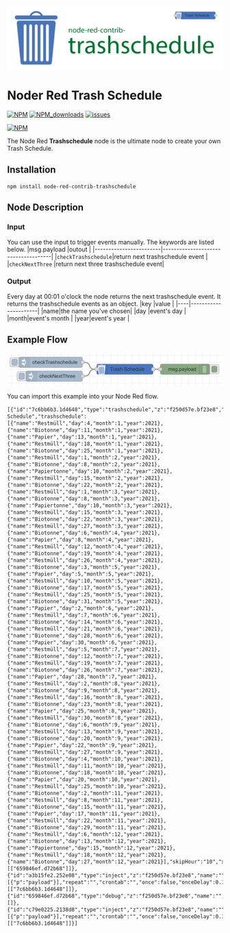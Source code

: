![banner](img/trashschedule_banner.svg)
# Noder Red Trash Schedule

[![NPM](https://img.shields.io/npm/v/node-red-contrib-trashschedule)](https://www.npmjs.com/package/node-red-contrib-trashschedule)
[![NPM_downloads](https://img.shields.io/npm/dm/node-red-contrib-trashschedule)](https://www.npmjs.com/package/node-red-contrib-trashschedule)
[![issues](https://img.shields.io/github/issues/mariuslang/node-red-contrib-trashschedule)](https://github.com/MariusLang/node-red-contrib-trashschedule/issues)

[![NPM](https://nodei.co/npm/node-red-contrib-trashschedule.png?compact=true)](https://nodei.co/npm/node-red-contrib-trashschedule/)

The Node Red **Trashschedule** node is the ultimate node to create your own Trash Schedule.

## Installation
```
npm install node-red-contrib-trashschedule
```

## Node Description
### Input
You can use the input to trigger events manually. The keywords are listed below.
|msg.payload             |outout                               |
|------------------------|-------------------------------------|
|```checkTrashschedule```|return next trashschedule event      |
|```checkNextThree```    |return next three trashschedule event|

### Output
Every day at 00:01 o'clock the node returns the next trashschedule event.
It returns the trashschedule events as an object.
|key |value                 |
|----|----------------------|
|name|the name you've chosen|
|day |event's day           |
|month|event's month        |
|year|event's year          |

## Example Flow
![flow_example](img/flow_example.PNG)

You can import this example into your Node Red flow.
```
[{"id":"7c6bb6b3.1d4648","type":"trashschedule","z":"f250d57e.bf23e8","name":"Trash Schedule","trashschedule":[{"name":"Restmüll","day":4,"month":1,"year":2021},{"name":"Biotonne","day":11,"month":1,"year":2021},{"name":"Papier","day":13,"month":1,"year":2021},{"name":"Restmüll","day":18,"month":1,"year":2021},{"name":"Biotonne","day":25,"month":1,"year":2021},{"name":"Restmüll","day":1,"month":2,"year":2021},{"name":"Biotonne","day":8,"month":2,"year":2021},{"name":"Papiertonne","day":10,"month":2,"year":2021},{"name":"Restmüll","day":15,"month":2,"year":2021},{"name":"Biotonne","day":22,"month":2,"year":2021},{"name":"Restmüll","day":1,"month":3,"year":2021},{"name":"Biotonne","day":8,"month":3,"year":2021},{"name":"Papiertonne","day":10,"month":3,"year":2021},{"name":"Restmüll","day":15,"month":3,"year":2021},{"name":"Biotonne","day":22,"month":3,"year":2021},{"name":"Restmüll","day":27,"month":3,"year":2021},{"name":"Biotonne","day":6,"month":4,"year":2021},{"name":"Papier","day":8,"month":4,"year":2021},{"name":"Restmüll","day":12,"month":4,"year":2021},{"name":"Biotonne","day":19,"month":4,"year":2021},{"name":"Restmüll","day":26,"month":4,"year":2021},{"name":"Biotonne","day":3,"month":5,"year":2021},{"name":"Papier","day":5,"month":5,"year":2021},{"name":"Restmüll","day":10,"month":5,"year":2021},{"name":"Biotonne","day":17,"month":5,"year":2021},{"name":"Restmüll","day":25,"month":5,"year":2021},{"name":"Biotonne","day":31,"month":5,"year":2021},{"name":"Papier","day":2,"month":6,"year":2021},{"name":"Restmüll","day":7,"month":6,"year":2021},{"name":"Biotonne","day":14,"month":6,"year":2021},{"name":"Restmüll","day":21,"month":6,"year":2021},{"name":"Biotonne","day":28,"month":6,"year":2021},{"name":"Papier","day":30,"month":6,"year":2021},{"name":"Restmüll","day":5,"month":7,"year":2021},{"name":"Biotonne","day":12,"month":7,"year":2021},{"name":"Restmüll","day":19,"month":7,"year":2021},{"name":"Biotonne","day":26,"month":7,"year":2021},{"name":"Papier","day":28,"month":7,"year":2021},{"name":"Restmüll","day":2,"month":8,"year":2021},{"name":"Biotonne","day":9,"month":8,"year":2021},{"name":"Restmüll","day":16,"month":8,"year":2021},{"name":"Biotonne","day":23,"month":8,"year":2021},{"name":"Papier","day":25,"month":8,"year":2021},{"name":"Restmüll","day":30,"month":8,"year":2021},{"name":"Biotonne","day":6,"month":9,"year":2021},{"name":"Restmüll","day":13,"month":9,"year":2021},{"name":"Biotonne","day":20,"month":9,"year":2021},{"name":"Papier","day":22,"month":9,"year":2021},{"name":"Restmüll","day":27,"month":9,"year":2021},{"name":"Biotonne","day":4,"month":10,"year":2021},{"name":"Restmüll","day":11,"month":10,"year":2021},{"name":"Biotonne","day":18,"month":10,"year":2021},{"name":"Papier","day":20,"month":10,"year":2021},{"name":"Restmüll","day":25,"month":10,"year":2021},{"name":"Biotonne","day":2,"month":11,"year":2021},{"name":"Restmüll","day":8,"month":11,"year":2021},{"name":"Biotonne","day":15,"month":11,"year":2021},{"name":"Papier","day":17,"month":11,"year":2021},{"name":"Restmüll","day":22,"month":11,"year":2021},{"name":"Biotonne","day":29,"month":11,"year":2021},{"name":"Restmüll","day":6,"month":12,"year":2021},{"name":"Biotonne","day":13,"month":12,"year":2021},{"name":"Papiertonne","day":15,"month":12,"year":2021},{"name":"Restmüll","day":18,"month":12,"year":2021},{"name":"Biotonne","day":27,"month":12,"year":2021}],"skipHour":"10","x":480,"y":80,"wires":[["659846ef.d72b68"]]},{"id":"a3b15fe2.252e08","type":"inject","z":"f250d57e.bf23e8","name":"","props":[{"p":"payload"}],"repeat":"","crontab":"","once":false,"onceDelay":0.1,"topic":"","payload":"checkTrashschedule","payloadType":"str","x":270,"y":60,"wires":[["7c6bb6b3.1d4648"]]},{"id":"659846ef.d72b68","type":"debug","z":"f250d57e.bf23e8","name":"","active":true,"tosidebar":true,"console":false,"tostatus":false,"complete":"false","statusVal":"","statusType":"auto","x":650,"y":80,"wires":[]},{"id":"c79e0225.2138d8","type":"inject","z":"f250d57e.bf23e8","name":"","props":[{"p":"payload"}],"repeat":"","crontab":"","once":false,"onceDelay":0.1,"topic":"","payload":"checkNextThree","payloadType":"str","x":280,"y":100,"wires":[["7c6bb6b3.1d4648"]]}]
```
